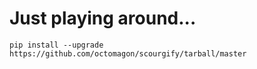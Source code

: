 # Just playing around...

```pip install --upgrade https://github.com/octomagon/scourgify/tarball/master```
